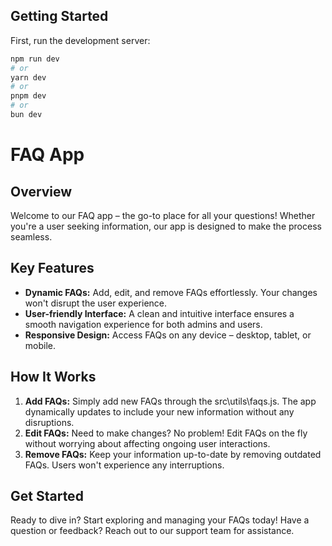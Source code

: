 ## Getting Started

First, run the development server:

```bash
npm run dev
# or
yarn dev
# or
pnpm dev
# or
bun dev
```

# FAQ App

## Overview
Welcome to our FAQ app – the go-to place for all your questions! Whether you're a user seeking information, our app is designed to make the process seamless.

## Key Features
- **Dynamic FAQs:** Add, edit, and remove FAQs effortlessly. Your changes won't disrupt the user experience.
- **User-friendly Interface:** A clean and intuitive interface ensures a smooth navigation experience for both admins and users.
- **Responsive Design:** Access FAQs on any device – desktop, tablet, or mobile.

## How It Works
1. **Add FAQs:** Simply add new FAQs through the src\utils\faqs.js. The app dynamically updates to include your new information without any disruptions.
2. **Edit FAQs:** Need to make changes? No problem! Edit FAQs on the fly without worrying about affecting ongoing user interactions.
3. **Remove FAQs:** Keep your information up-to-date by removing outdated FAQs. Users won't experience any interruptions.

## Get Started
Ready to dive in? Start exploring and managing your FAQs today! Have a question or feedback? Reach out to our support team for assistance.


